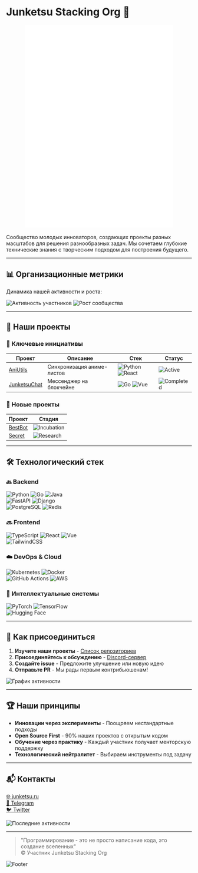 # Junketsu Stacking Org 🚀  
<p align="center"><img src="../github-metrics.svg" alt="Metrics" width="400"></p>

Сообщество молодых инноваторов, создающих проекты разных масштабов для решения разнообразных задач. Мы сочетаем глубокие технические знания с творческим подходом для построения будущего.

---

## 📊 Организационные метрики  
Динамика нашей активности и роста:  

![Активность участников](https://github.com/junketsu/junketsu/blob/main/metrics/activity.svg)
![Рост сообщества](https://github.com/junketsu/junketsu/blob/main/metrics/contributors.svg)

---

## 🚀 Наши проекты  

### 🔑 Ключевые инициативы  

| Проект | Описание | Стек | Статус |  
|--------|----------|------|--------|  
| [AniUtils](https://github.com/junketsu/AniUtils) | Синхронизация аниме-листов | ![Python](https://img.shields.io/badge/-Python-3776AB?logo=python) ![React](https://img.shields.io/badge/-React-61DAFB?logo=react) | ![Active](https://img.shields.io/badge/🟢_Active-success) |  
| [JunketsuChat](https://github.com/junketsu/JunketsuChat) | Мессенджер на блокчейне | ![Go](https://img.shields.io/badge/-Go-00ADD8?logo=go) ![Vue](https://img.shields.io/badge/-Vue-4FC08D?logo=vue.js) | ![Completed](https://img.shields.io/badge/✅_Completed-informational) |  

### 🌱 Новые проекты  
| Проект | Стадия |  
|--------|--------|  
| [BestBot](https://github.com/junketsu/BestBot) | ![Incubation](https://img.shields.io/badge/🔬_Incubation-blueviolet) |  
| [Secret](https://github.com/junketsu/Secret) | ![Research](https://img.shields.io/badge/🔍_Research-lightgrey) |  

---

## 🛠 Технологический стек  

### 🔙 Backend  
![Python](https://img.shields.io/badge/-Python-3776AB?logo=python&logoColor=white)
![Go](https://img.shields.io/badge/-Go-00ADD8?logo=go&logoColor=white)
![Java](https://img.shields.io/badge/-Java-007396?logo=openjdk&logoColor=white)  
![FastAPI](https://img.shields.io/badge/-FastAPI-009688?logo=fastapi&logoColor=white)
![Django](https://img.shields.io/badge/-Django-092E20?logo=django&logoColor=white)  
![PostgreSQL](https://img.shields.io/badge/-PostgreSQL-4169E1?logo=postgresql&logoColor=white)
![Redis](https://img.shields.io/badge/-Redis-DC382D?logo=redis&logoColor=white)

### 🔜 Frontend  
![TypeScript](https://img.shields.io/badge/-TypeScript-3178C6?logo=typescript&logoColor=white)
![React](https://img.shields.io/badge/-React-61DAFB?logo=react&logoColor=black)
![Vue](https://img.shields.io/badge/-Vue-4FC08D?logo=vue.js&logoColor=white)  
![TailwindCSS](https://img.shields.io/badge/-Tailwind_CSS-06B6D4?logo=tailwindcss&logoColor=white)

### ☁️ DevOps & Cloud  
![Kubernetes](https://img.shields.io/badge/-Kubernetes-326CE5?logo=kubernetes&logoColor=white)
![Docker](https://img.shields.io/badge/-Docker-2496ED?logo=docker&logoColor=white)  
![GitHub Actions](https://img.shields.io/badge/-GitHub_Actions-2088FF?logo=githubactions&logoColor=white)
![AWS](https://img.shields.io/badge/-AWS-232F3E?logo=amazonaws&logoColor=white)

### 🧠 Интеллектуальные системы  
![PyTorch](https://img.shields.io/badge/-PyTorch-EE4C2C?logo=pytorch&logoColor=white)
![TensorFlow](https://img.shields.io/badge/-TensorFlow-FF6F00?logo=tensorflow&logoColor=white)  
![Hugging Face](https://img.shields.io/badge/-Hugging_Face-FFD21F?logo=huggingface&logoColor=black)

---

## 🌟 Как присоединиться  
1. **Изучите наши проекты** - [Список репозиториев](https://github.com/orgs/junketsu/repositories)  
2. **Присоединяйтесь к обсуждению** - [Discord-сервер](https://discord.gg/junketsu)  
3. **Создайте issue** - Предложите улучшение или новую идею  
4. **Отправьте PR** - Мы рады первым контрибьюшенам!  

![График активности](https://github.com/junketsu/junketsu/blob/main/metrics/calendar.svg)

---

## 🏆 Наши принципы  
- **Инновации через эксперименты** - Поощряем нестандартные подходы  
- **Open Source First** - 90% наших проектов с открытым кодом  
- **Обучение через практику** - Каждый участник получает менторскую поддержку  
- **Технологический нейтралитет** - Выбираем инструменты под задачу  

---

## 📬 Контакты  
[🌐 junketsu.ru](https://junketsu.ru)  
[💬 Telegram](https://t.me/junketsu_chat)  
[🐦 Twitter](https://twitter.com/junketsu_org)  

![Последние активности](https://github.com/junketsu/junketsu/blob/main/metrics/activity-timeline.svg)

---

> "Программирование - это не просто написание кода, это создание вселенных"  
> © Участник Junketsu Stacking Org  

![Footer](https://raw.githubusercontent.com/junketsu/.github/main/profile/footer.svg)
